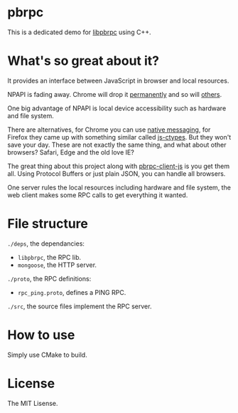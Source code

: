 # pbrpc

This is a dedicated demo for [libpbrpc](https://github.com/madwyn/libpbrpc) using C++.

# What's so great about it?

It provides an interface between JavaScript in browser and local resources.

NPAPI is fading away. Chrome will drop it [permanently](https://www.chromium.org/developers/npapi-deprecation) and so will [others](https://developer.mozilla.org/en-US/Add-ons/Plugins).

One big advantage of NPAPI is local device accessibility such as hardware and file system.

There are alternatives, for Chrome you can use [native messaging](https://developer.chrome.com/extensions/messaging#native-messaging), for Firefox they came up with something similar called [js-ctypes](https://developer.mozilla.org/en-US/docs/Mozilla/js-ctypes). But they won't save your day. These are not exactly the same thing, and what about other browsers? Safari, Edge and the old love IE?

The great thing about this project along with [pbrpc-client-js](https://github.com/madwyn/pbrpc-client-js) is you get them all. Using Protocol Buffers or just plain JSON, you can handle all browsers.

One server rules the local resources including hardware and file system, the web client makes some RPC calls to get everything it wanted.

# File structure

`./deps`, the dependancies:

* `libpbrpc`, the RPC lib.
* `mongoose`, the HTTP server.

`./proto`, the RPC definitions:

* `rpc_ping.proto`, defines a PING RPC.

`./src`, the source files implement the RPC server.

# How to use

Simply use CMake to build.

# License

The MIT Lisense.
